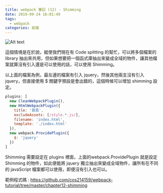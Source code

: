 ```yaml
---
title: webpack 筆記 (12) - Shimming
date: 2019-09-24 16:01:49
tags: 
  - webpack
categories: 前端
---
```


![Alt text](https://firebasestorage.googleapis.com/v0/b/it-blog-a274d.appspot.com/o/shimming.png?alt=media&token=6a635899-d5cb-4901-bbf8-6e9dc29c8cc8)

這個情境是在於說，縱使我們現在有 Code splitting 的幫忙，可以將多個檔案的 library 抽出來共用，但如果想要把一個函式庫抽出來變成全域的物件，讓其他檔案就算沒有引入還是可以使用的話，可以使用 Shimming。

以上面的檔案為例，最左邊的檔案有引入 jquery，然後其他兩支沒有引入 jquery，但直接使用 $ 關鍵字預設是會出錯的，這個時候可以增加 shimming 設定。

``` JavaScript
plugins: [
  new CleanWebpackPlugin(),
  new HtmlWebpackPlugin({
    title: '首頁',
    excludeAssets: [/style.*.js/],
    filename: 'index.html',
    template: './index.html'
  }),
  new webpack.ProvidePlugin({
    $: 'jquery'
  })
]
```

Shimming 需要設定在 plugins 裡面，上面的webpack.ProvidePlugin 就是設定 Shimming 的物件，如此便能將 jquery 獨立抽出來變成全域物件，讓所有在不同的 javaScript 檔案都可以使用，即便沒有引入也可以。

範例程式碼 : https://github.com/cos214159/webpack-tutorial/tree/master/chapter12-shimming